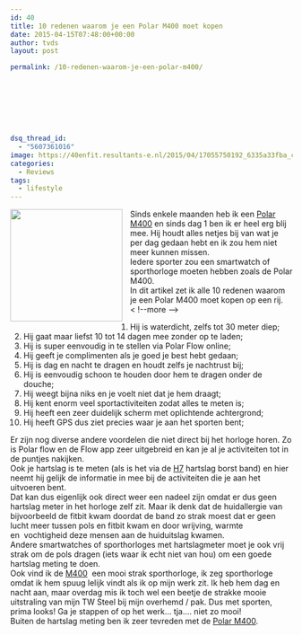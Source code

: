 ```yaml
---
id: 40
title: 10 redenen waarom je een Polar M400 moet kopen
date: 2015-04-15T07:48:00+00:00
author: tvds
layout: post

permalink: /10-redenen-waarom-je-een-polar-m400/








dsq_thread_id:
  - "5607361016"
image: https://40enfit.resultants-e.nl/2015/04/17055750192_6335a33fba_c.jpg
categories:
  - Reviews
tags:
  - lifestyle
---
```

<div class="separator" style="clear: both; text-align: center;">
  <a href="https://farm9.staticflickr.com/8747/17055750192_6335a33fba_c.jpg" imageanchor="1" style="clear: left; float: left; margin-bottom: 1em; margin-right: 1em;"><img border="0" height="200" src="https://farm9.staticflickr.com/8747/17055750192_6335a33fba_c.jpg" width="200" /></a>
</div>

<div>
  Sinds enkele maanden heb ik een&nbsp;<a href="http://www.athleteshop.nl/polar-m400-gps-sporthorloge-zonder-hartslagsensor-zwart" rel="nofollow" target="_blank">Polar M400</a>&nbsp;en sinds dag 1 ben ik er heel erg&nbsp;blij mee. Hij houdt alles netjes bij van wat je per dag gedaan hebt en ik zou hem niet meer kunnen missen.
</div>

<div>
</div>

<div>
  Iedere sporter zou een smartwatch of sporthorloge moeten hebben zoals de Polar M400.
</div>

<div>
</div>

<div>
  In dit artikel zet ik alle 10 redenen waarom je een Polar M400 moet kopen op een rij.<br /> < !--more -->
</div>

<div>
</div>

<div>
  <ol>
    <li>
      Hij is waterdicht, zelfs tot 30 meter diep;
    </li>
    <li>
      Hij gaat maar liefst 10 tot 14 dagen mee zonder op&nbsp;te laden;
    </li>
    <li>
      Hij is super eenvoudig in te stellen via Polar Flow online;
    </li>
    <li>
      Hij geeft je complimenten als je goed je best hebt gedaan;
    </li>
    <li>
      Hij is dag en nacht te dragen en houdt zelfs je nachtrust bij;
    </li>
    <li>
      Hij is eenvoudig schoon te houden door hem te dragen onder de douche;
    </li>
    <li>
      Hij weegt bijna niks en je voelt niet dat je hem draagt;
    </li>
    <li>
      Hij kent enorm veel sportactiviteiten zodat alles te meten is;
    </li>
    <li>
      Hij heeft een zeer duidelijk scherm met oplichtende achtergrond;
    </li>
    <li>
      Hij heeft GPS dus ziet precies waar je aan het sporten bent;
    </li>
  </ol>
</div>

<div>
</div>

<div>
  Er zijn nog diverse andere voordelen die niet direct bij het horloge horen. Zo is Polar flow en de Flow app zeer uitgebreid en kan je al je activiteiten tot in de puntjes nakijken.
</div>

<div>
</div>

<div>
  Ook je hartslag is te meten (als is het via de&nbsp;<a href="http://www.athleteshop.nl/polar-h7-hartslagsensor-zwart" rel="nofollow" target="_blank">H7</a>&nbsp;hartslag borst band) en hier neemt hij gelijk de informatie&nbsp;in mee bij de activiteiten die je aan het uitvoeren bent.
</div>

<div>
</div>

<div>
  Dat kan dus eigenlijk ook direct weer een nadeel zijn omdat er dus geen hartslag meter in het horloge zelf zit. Maar ik denk dat de huidallergie van bijvoorbeeld de fitbit kwam doordat de band zo strak moest dat er geen lucht meer tussen pols en fitbit kwam en door wrijving, warmte en&nbsp;&nbsp;vochtigheid deze mensen aan de huiduitslag kwamen.
</div>

<div>
</div>

<div>
  Andere smartwatches of sporthorloges met hartslagmeter moet je ook vrij strak om de pols dragen (iets waar ik echt niet van hou) om een goede hartslag meting te doen.
</div>

<div>
</div>

<div>
  Ook vind ik de&nbsp;<a href="http://www.athleteshop.nl/polar-m400-gps-sporthorloge-zonder-hartslagsensor-zwart" rel="nofollow" target="_blank">M400</a>&nbsp;&nbsp;een mooi strak sporthorloge, ik zeg sporthorloge omdat ik hem spuug lelijk vindt als&nbsp;ik op mijn werk zit. Ik heb hem dag en nacht aan, maar overdag mis ik toch wel een beetje de strakke mooie uitstraling van mijn TW Steel bij mijn overhemd / pak. Dus met sporten, prima looks! Ga je stappen of op het werk… tja…. niet zo mooi!
</div>

<div>
</div>



<div>
  Buiten de hartslag meting ben ik zeer tevreden met&nbsp;de&nbsp;<a href="http://www.athleteshop.nl/polar-m400-gps-sporthorloge-zonder-hartslagsensor-zwart" rel="nofollow" target="_blank">Polar M400</a>.
</div>